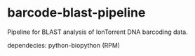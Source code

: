 barcode-blast-pipeline
======================

Pipeline for BLAST analysis of IonTorrent DNA barcoding data.


dependecies:
python-biopython (RPM)
